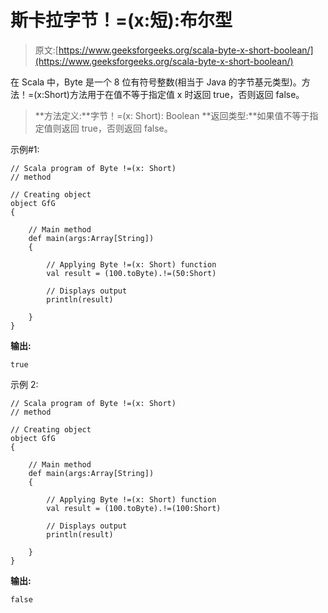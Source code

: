 # 斯卡拉字节！=(x:短):布尔型

> 原文:[https://www.geeksforgeeks.org/scala-byte-x-short-boolean/](https://www.geeksforgeeks.org/scala-byte-x-short-boolean/)

在 Scala 中，Byte 是一个 8 位有符号整数(相当于 Java 的字节基元类型)。方法！=(x:Short)方法用于在值不等于指定值 x 时返回 true，否则返回 false。

> **方法定义:**字节！=(x: Short): Boolean
> **返回类型:**如果值不等于指定值则返回 true，否则返回 false。

示例#1:

```
// Scala program of Byte !=(x: Short) 
// method 

// Creating object 
object GfG 
{ 

    // Main method 
    def main(args:Array[String]) 
    { 

        // Applying Byte !=(x: Short) function 
        val result = (100.toByte).!=(50:Short) 

        // Displays output 
        println(result) 

    } 
} 
```

**输出:**

```
true
```

示例 2:

```
// Scala program of Byte !=(x: Short) 
// method 

// Creating object 
object GfG 
{ 

    // Main method 
    def main(args:Array[String]) 
    { 

        // Applying Byte !=(x: Short) function 
        val result = (100.toByte).!=(100:Short) 

        // Displays output 
        println(result) 

    } 
} 
```

**输出:**

```
false
```